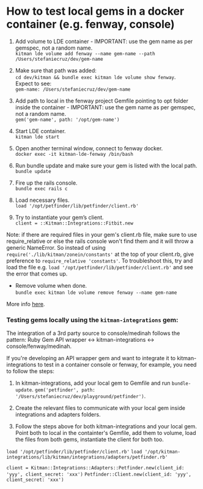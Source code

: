 # How to test local gems in a docker container (e.g. fenway, console)

1. Add volume to LDE container - IMPORTANT: use the gem name as per gemspec, not a random name.  
`kitman lde volume add fenway --name gem-name --path /Users/stefaniecruz/dev/gem-name`

2. Make sure that path was added:  
`cd dev/kitman && bundle exec kitman lde volume show fenway`.  
Expect to see:   
`gem-name: /Users/stefaniecruz/dev/gem-name`

3. Add path to local in the fenway project Gemfile pointing to opt folder inside the container - IMPORTANT: use the gem name as per gemspec, not a random name.   
`gem('gem-name', path: '/opt/gem-name')`

4. Start LDE container.  
`kitman lde start`

5. Open another terminal window, connect to fenway docker.  
`docker exec -it kitman-lde-fenway /bin/bash`

6. Run bundle update and make sure your gem is listed with the local path.  
`bundle update`

7. Fire up the rails console.  
`bundle exec rails c`

8. Load necessary files.   
`load '/opt/petfinder/lib/petfinder/client.rb'`

9. Try to instantiate your gem’s client.  
`client = ::Kitman::Integrations::Fitbit.new`

Note: if there are required files in your gem's client.rb file, make sure to use require_relative or else the rails console won't find them and it will throw a generic NameError. So instead of using `require('./lib/kitman/zonein/constants'` at the top of your client.rb, give preference to `require_relative 'constants'`. To troubleshoot this, try and load the file e.g. `load '/opt/petfinder/lib/petfinder/client.rb'` and see the error that comes up. 

- Remove volume when done.   
`bundle exec kitman lde volume remove fenway --name gem-name`

More info [here](https://github.com/KitmanLabs/kitman/blob/1-0-stable/docs/modules/lde.md).

### Testing gems locally using the `kitman-integrations` gem:

The integration of a 3rd party source to console/medinah follows the pattern: Ruby Gem API wrapper <-> kitman-integrations <-> console/fenway/medinah.

If you're developing an API wrapper gem and want to integrate it to kitman-integrations to test in a container console or fenway, for example, you need to follow the steps:

1. In kitman-integrations, add your local gem to Gemfile and run `bundle-update`. 
`gem('petfinder', path: '/Users/stefaniecruz/dev/playground/petfinder')`.  

2. Create the relevant files to communicate with your local gem inside integrations and adapters folders.

3. Follow the steps above for both kitman-integrations and your local gem. Point both to local in the containter's Gemfile, add them to volume, load the files from both gems, instantiate the client for both too.

`load '/opt/petfinder/lib/petfinder/client.rb'`
`load '/opt/kitman-integrations/lib/kitman/integrations/adapters/petfinder.rb'`

`client = Kitman::Integrations::Adapters::Petfinder.new(client_id: 'yyy', client_secret: 'xxx')`
`Petfinder::Client.new(client_id: 'yyy', client_secret: 'xxx')`
